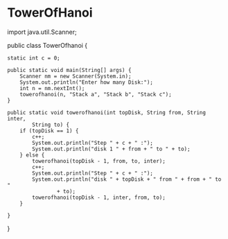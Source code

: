 # TowerOfHanoi
import java.util.Scanner;

public class TowerOfhanoi {

	static int c = 0;

	public static void main(String[] args) {
		Scanner nm = new Scanner(System.in);
		System.out.println("Enter how many Disk:");
		int n = nm.nextInt();
		towerofhanoi(n, "Stack a", "Stack b", "Stack c");
	}

	public static void towerofhanoi(int topDisk, String from, String inter,
			String to) {
		if (topDisk == 1) {
			c++;
			System.out.println("Step " + c + " :");
			System.out.println("disk 1 " + from + " to " + to);
		} else {
			towerofhanoi(topDisk - 1, from, to, inter);
			c++;
			System.out.println("Step " + c + " :");
			System.out.println("disk " + topDisk + " from " + from + " to "
					+ to);
			towerofhanoi(topDisk - 1, inter, from, to);
		}

	}

}
